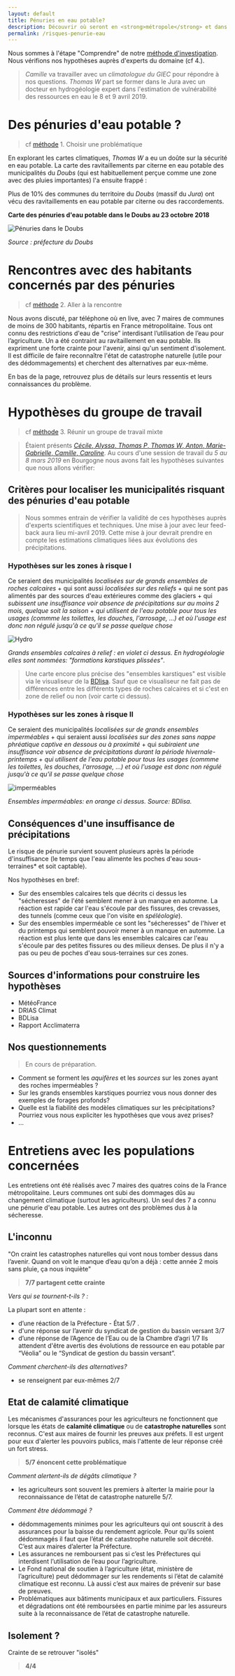 ```yaml
---
layout: default
title: Pénuries en eau potable?
description: Découvrir où seront en <strong>métropole</strong> et dans les <strong>outre-mer</strong> les zones risquant des pénuries en eau potable.
permalink: /risques-penurie-eau
---
```


Nous sommes à l'étape "Comprendre" de notre [méthode d'investigation](../methode). Nous vérifions nos hypothèses auprès d'experts du domaine (cf 4.). 
>*Camille* va travailler avec un *climatologue du GIEC* pour répondre à nos questions. *Thomas W* part se former dans le Jura avec un docteur en hydrogéologie expert dans l'estimation de vulnérabilité des ressources en eau le 8 et 9 avril 2019.

# Des pénuries d'eau potable ?  
> cf [méthode](../methode) 1. Choisir une problématique

En explorant les cartes climatiques, *Thomas W* a eu un doûte sur la sécurité en eau potable. La carte des ravitaillements par citerne en eau potable des municipalités du *Doubs* (qui est habituellement perçue comme une zone avec des pluies importantes) l'a ensuite frappé :  

Plus de 10% des communes du territoire du *Doubs* (massif du *Jura*) ont vécu des ravitaillements en eau potable par citerne ou des raccordements.

**Carte des pénuries d'eau potable dans le Doubs au 23 octobre 2018**

![Pénuries dans le Doubs](../pages/images/cartepenuries.png)

*Source : préfecture du Doubs*

# Rencontres avec des habitants concernés par des pénuries 
> cf [méthode](../methode) 2. Aller à la rencontre

Nous avons discuté, par téléphone où en live, avec 7 maires de communes de moins de 300 habitants, répartis en France métropolitaine. Tous ont connu des restrictions d'eau de "crise” interdisant l’utilisation de l’eau pour l’agriculture. Un a été contraint au ravitaillement en eau potable. Ils expriment une forte crainte pour l'avenir, ainsi qu'un sentiment d'isolement. Il est difficile de faire reconnaître l'état de catastrophe naturelle (utile pour des dédommagements) et cherchent des alternatives par eux-même. 

En bas de la page, retrouvez plus de détails sur leurs ressentis et leurs connaissances du problème. 

# Hypothèses du groupe de travail
> cf [méthode](../methode) 3. Réunir un groupe de travail mixte

>Étaient présents [*Cécile*, *Alyssa*, *Thomas P*, *Thomas W*, *Anton*, *Marie-Gabrielle*, *Camille*, *Caroline*](../collectif).
Au cours d'une session de travail du *5 au 8 mars 2019* en Bourgogne nous avons fait les hypothèses suivantes que nous allons vérifier: 

## Critères pour localiser les municipalités risquant des pénuries d'eau potable


> Nous sommes entrain de vérifier la validité de ces hypothèses auprès d'experts scientifiques et techniques. Une mise à jour avec leur feed-back aura lieu mi-avril 2019. Cette mise à jour devrait prendre en compte les estimations climatiques liées aux évolutions des précipitations. 

### Hypothèses sur les zones à risque I

Ce seraient des municipalités *localisées sur de grands ensembles de roches calcaires* + qui sont aussi *localisées sur des reliefs* + qui ne sont pas alimentés par des sources d'eau extérieures comme des glaciers + qui *subissent une insuffisance voir absence de précipitations sur au moins 2 mois, quelque soit la saison* + *qui utilisent de l'eau potable pour tous les usages (commme les toilettes, les douches, l'arrosage, ...) et où l'usage est donc non régulé jusqu'à ce qu'il se passe quelque chose* 

![Hydro](https://framapic.org/xew0XCOi6CGb/EytR2G0aYmA8)

*Grands ensembles calcaires à relief : en violet ci dessus. En hydrogéologie elles sont nommées: "formations karstiques plissées"*. 

> Une carte encore plus précise des "ensembles karstiques" est visible via le visualiseur de la [BDlisa](http://bdlisa.eaufrance.com). Sauf que ce visualiseur ne fait pas de différences entre les différents types de roches calcaires et si c'est en zone de relief ou non (voir carte ci dessus).

### Hypothèses sur les zones à risque II

Ce seraient des municipalités *localisées sur de grands ensembles imperméables* + qui seraient aussi *localisées sur des zones sans nappe phréatique captive en dessous ou à proximité* + qui *subiraient une insuffisance voir absence de précipitations durant la période hivernale-printemps* + *qui utilisent de l'eau potable pour tous les usages (commme les toilettes, les douches, l'arrosage, ...) et où l'usage est donc non régulé jusqu'à ce qu'il se passe quelque chose*  

![imperméables](https://bdlisa.eaufrance.fr/sites/default/files/inline-images/BDLISA_V2_carte_web.png)

*Ensembles imperméables: en orange ci dessus. Source: BDlisa.*

## Conséquences d'une insuffisance de précipitations

Le risque de pénurie survient souvent plusieurs après la période d'insuffisance (le temps que l'eau alimente les poches d'eau sous-terraines* et soit captable). 

Nos hypothèses en bref:
* Sur des ensembles calcaires tels que décrits ci dessus les "sécheresses" de l'été semblent mener à un manque en automne. La réaction est rapide car l'eau s'écoule par des fissures, des crevasses, des tunnels (comme ceux que l'on visite en *spéléologie*). 
* Sur des ensembles imperméable ce sont les "sécheresses" de l'hiver et du printemps qui semblent pouvoir mener à un manque en automne. La réaction est plus lente que dans les ensembles calcaires car l'eau s'écoule par des petites fissures ou des milieux denses. De plus il n'y a pas ou peu de poches d'eau sous-terraines sur ces zones. 

## Sources d'informations pour construire les hypothèses

* MétéoFrance
* DRIAS Climat
* BDLisa
* Rapport Acclimaterra

## Nos questionnements

> En cours de préparation.

* Comment se forment les *aquifères* et les *sources* sur les zones ayant des roches imperméables ? 
* Sur les grands ensembles karstiques pourriez vous nous donner des exemples de forages profonds? 
* Quelle est la fiabilité des modèles climatiques sur les précipitations? Pourriez vous nous expliciter les hypothèses que vous avez prises?
* ...

# Entretiens avec les populations concernées

Les entretiens ont été réalisés avec 7 maires des quatres coins de la France métropolitaine. Leurs communes ont subi des dommages dûs au changement climatique (surtout les agriculteurs). Un seul des 7 a connu une pénurie d'eau potable. Les autres ont des problèmes dus à la sécheresse. 

## L'inconnu

"On craint les catastrophes naturelles qui vont nous tomber dessus dans l’avenir. Quand on voit le manque d’eau qu’on a déjà : cette année 2 mois sans pluie, ça nous inquiète" 
>**7/7 partagent cette crainte** 

*Vers qui se tournent-t-ils ? :*

La plupart sont en attente :
* d’une réaction de la Préfecture - État  5/7 .
* d'une réponse sur l’avenir du syndicat de gestion du bassin versant 3/7
* d’une réponse de l’Agence de l’Eau ou de la Chambre d’agri 1/7
Ils attendent d'être avertis des évolutions de ressource en eau potable par “Véolia”  ou le “Syndicat de gestion du bassin versant”.

*Comment cherchent-ils des alternatives?*
* se renseignent par eux-mêmes 2/7 

## Etat de calamité climatique

Les mécanismes d'assurances pour les agriculteurs ne fonctionnent que lorsque les états de **calamité climatique** ou de **catastrophe naturelles** sont reconnus. C'est aux maires de fournir les preuves aux préfets. Il est urgent pour eux d'alerter les pouvoirs publics, mais l'attente de leur réponse créé un fort stress.
>**5/7 énoncent cette problématique**

*Comment alertent-ils de dégâts climatique ?*
* les agriculteurs sont souvent les premiers à alterter la mairie pour la reconnaissance de l’état de catastrophe naturelle 5/7. 

*Comment être dédommagé ?*
* dédommagements minimes pour les agriculteurs qui ont souscrit à des assurances pour la baisse du rendement agricole. Pour qu’ils soient dédommagés il faut que l’état de catastrophe naturelle soit décrété. C’est aux maires d’alerter la Préfecture. 
* Les assurances ne remboursent pas si c’est les Préfectures qui interdisent l’utilisation de l’eau pour l’agriculture. 
* Le Fond national de soutien à l’agriculture (état, ministère de l’agriculture) peut dédommager sur les rendements si l’état de calamité climatique est reconnu. Là aussi c’est aux maires de prévenir sur base de preuves.
* Problématiques aux bâtiments municipaux et aux particuliers. Fissures et dégradations ont été remboursées en partie minime par les assureurs suite à la reconnaissance de l’état de catastrophe naturelle.

## Isolement ? 
Crainte de se retrouver "isolés" 
>**4/4**

